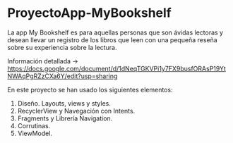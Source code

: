 # ProyectoApp-MyBookshelf
La app My Bookshelf es para aquellas personas que son ávidas lectoras y desean llevar un registro de los libros que leen con una pequeña reseña sobre su experiencia sobre la lectura.

Información detallada -> https://docs.google.com/document/d/1dNeqTGKVPi1y7FX9busfORAsP19YtNWAqPgRZzCXa6Y/edit?usp=sharing

En este proyecto se han usado los siguientes elementos: 
  1. Diseño. Layouts, views y styles.
  2. RecyclerView y Navegación con Intents.
  3. Fragments y Librería Navigation.
  4. Corrutinas.
  5. ViewModel.




 


